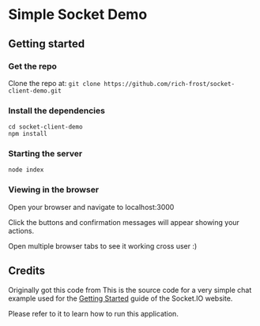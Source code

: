 # Simple Socket Demo

## Getting started

### Get the repo

Clone the repo at: ``` git clone https://github.com/rich-frost/socket-client-demo.git ```

### Install the dependencies

```
cd socket-client-demo
npm install
```

### Starting the server

```
node index
```

### Viewing in the browser

Open your browser and navigate to localhost:3000

Click the buttons and confirmation messages will appear showing your actions.

Open multiple browser tabs to see it working cross user :)

## Credits
Originally got this code from
This is the source code for a very simple chat example used for 
the [Getting Started](http://socket.io/get-started/chat/) guide 
of the Socket.IO website.

Please refer to it to learn how to run this application.
